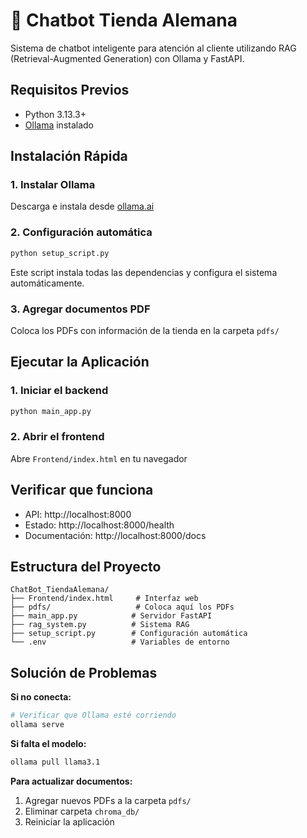 # 🛒 Chatbot Tienda Alemana

Sistema de chatbot inteligente para atención al cliente utilizando RAG (Retrieval-Augmented Generation) con Ollama y FastAPI.

## Requisitos Previos

- Python 3.13.3+
- [Ollama](https://ollama.ai/) instalado

## Instalación Rápida

### 1. Instalar Ollama
Descarga e instala desde [ollama.ai](https://ollama.ai/)

### 2. Configuración automática
```bash
python setup_script.py
```

Este script instala todas las dependencias y configura el sistema automáticamente.

### 3. Agregar documentos PDF
Coloca los PDFs con información de la tienda en la carpeta `pdfs/`

## Ejecutar la Aplicación

### 1. Iniciar el backend
```bash
python main_app.py
```

### 2. Abrir el frontend
Abre `Frontend/index.html` en tu navegador

## Verificar que funciona

- API: http://localhost:8000
- Estado: http://localhost:8000/health
- Documentación: http://localhost:8000/docs

## Estructura del Proyecto

```
ChatBot_TiendaAlemana/
├── Frontend/index.html     # Interfaz web
├── pdfs/                   # Coloca aquí los PDFs
├── main_app.py            # Servidor FastAPI
├── rag_system.py          # Sistema RAG
├── setup_script.py        # Configuración automática
└── .env                   # Variables de entorno
```

## Solución de Problemas

**Si no conecta:**
```bash
# Verificar que Ollama esté corriendo
ollama serve
```

**Si falta el modelo:**
```bash
ollama pull llama3.1
```

**Para actualizar documentos:**
1. Agregar nuevos PDFs a la carpeta `pdfs/`
2. Eliminar carpeta `chroma_db/`
3. Reiniciar la aplicación
